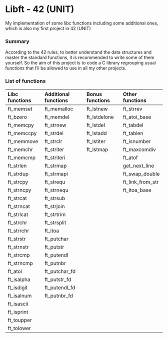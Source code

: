 # Libft - 42 (UNIT)
My implementation of some libc functions including some additional ones,
which is also my first project in 42 (UNIT)

### Summary
According to the 42 rules, to better understand the data structures and master the standard functions, it is recommended to write some of them yourself.
So the aim of this project is to code a C library regrouping usual functions that
I’ll be allowed to use in all my other projects.

### List of functions
   Libc functions   |Additional functions|  Bonus functions   |  Other functions   |
:-------------------|:-------------------|:-------------------|:-------------------|
ft_memset           | ft_memalloc        | ft_lstnew          | ft_strrev          |
ft_bzero            | ft_memdel          | ft_lstdelone       | ft_atoi_base       |
ft_memcpy           | ft_strnew          | ft_lstdel          | ft_tabdel          |
ft_memccpy          | ft_strdel          | ft_lstadd          | ft_tablen          |
ft_memmove          | ft_strclr          | ft_lstiter         | ft_isnumber        |
ft_memchr           | ft_striter         | ft_lstmap          | ft_maxcomdiv       |
ft_memcmp           | ft_striteri        |                    | ft_atof            |
ft_strlen           | ft_strmap          |                    | get_next_line      |
ft_strdup           | ft_strmapi         |                    | ft_swap_double     |
ft_strcpy           | ft_strequ          |                    | ft_link_from_str   |
ft_strncpy          | ft_strnequ         |                    | ft_itoa_base       |
ft_strcat           | ft_strsub          |                    |                    |
ft_strncat          | ft_strjoin         |                    |                    |
ft_strlcat          | ft_strtrim         |                    |                    |
ft_strchr           | ft_strsplit        |                    |                    |
ft_strrchr          | ft_itoa            |                    |                    |
ft_strstr           | ft_putchar         |                    |                    |
ft_strnstr          | ft_putstr          |                    |                    |
ft_strcmp           | ft_putendl         |                    |                    |
ft_strncmp          | ft_putnbr          |                    |                    |
ft_atoi             | ft_putchar_fd      |                    |                    |
ft_isalpha          | ft_putstr_fd       |                    |                    |
ft_isdigit          | ft_putendl_fd      |                    |                    |
ft_isalnum          | ft_putnbr_fd       |                    |                    |
ft_isascii          |                    |                    |                    |
ft_isprint          |                    |                    |                    |
ft_toupper          |                    |                    |                    |
ft_tolower          |                    |                    |                    |
